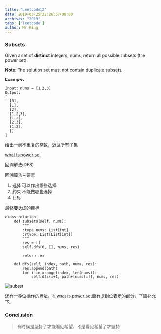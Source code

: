 ```yaml
---
title: "Leetcode12"
date: 2019-03-25T22:26:57+08:00
archives: "2019"
tags: ['leetcode']
author: Mr King
---
```


### Subsets

Given a set of **distinct** integers, nums, return all possible subsets (the power set).

**Note**: The solution set must not contain duplicate subsets.

**Example:**

```
Input: nums = [1,2,3]
Output:
[
  [3],
  [1],
  [2],
  [1,2,3],
  [1,3],
  [2,3],
  [1,2],
  []
]
```

给出一组不重复的整数，返回所有子集

[what is power set](https://www.mathsisfun.com/sets/power-set.html) 

回溯解法(DFS)

回溯算法三要素

1. 选择
  可以作出哪些选择
2. 约束
  不能做哪些选择
3. 目标

最终要达成的目标

```
class Solution:
    def subsets(self, nums):
        """
        :type nums: List[int]
        :rtype: List[List[int]]
        """
        res = []
        self.dfs(0, [], nums, res)
        
        return res
        
    def dfs(self, index, path, nums, res):
        res.append(path)
        for i in xrange(index, len(nums)):
            self.dfs(i+1, path+[nums[i]], nums, res)
```

![subset](https://hurryking.github.io/img/SubSet.png)

还有一种位操作的解法，在[what is power set](https://www.mathsisfun.com/sets/power-set.html)里有提到位表示的部分，下篇补充下。

### Conclusion

> 有时候是坚持了才能看见希望，不是看见希望了才坚持